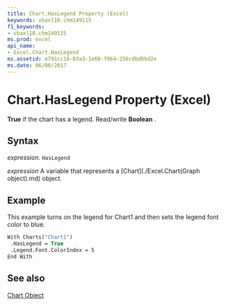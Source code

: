```yaml
---
title: Chart.HasLegend Property (Excel)
keywords: vbaxl10.chm149115
f1_keywords:
- vbaxl10.chm149115
ms.prod: excel
api_name:
- Excel.Chart.HasLegend
ms.assetid: e791cc18-03a3-1e60-f064-256cdbd6bd2e
ms.date: 06/08/2017
---
```



# Chart.HasLegend Property (Excel)

 **True** if the chart has a legend. Read/write **Boolean** .


## Syntax

 _expression_. `HasLegend`

 _expression_ A variable that represents a [Chart](./Excel.Chart(Graph object).md) object.


## Example

This example turns on the legend for Chart1 and then sets the legend font color to blue.


```vb
With Charts("Chart1") 
 .HasLegend = True 
 .Legend.Font.ColorIndex = 5 
End With
```


## See also


[Chart Object](Excel.Chart(object).md)

